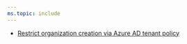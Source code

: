 ```yaml
---
ms.topic: include
---
```


- [Restrict organization creation via Azure AD tenant policy](#restrict-organization-creation-via-azure-ad-tenant-policy)
